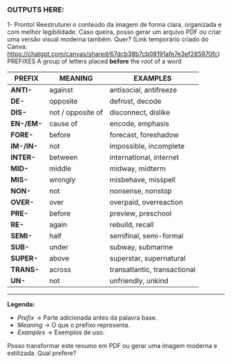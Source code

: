 ### OUTPUTS HERE:
1- Pronto! Reestruturei o conteúdo da imagem de forma clara, organizada e com melhor legibilidade. Caso queira, posso gerar um arquivo PDF ou criar uma versão visual moderna também. Quer?
(Link temporário criado do Canva: https://chatgpt.com/canvas/shared/67dcb38b7cb08191afe7e3ef285970fc)
PREFIXES
A group of letters placed **before** the root of a word

| PREFIX   | MEANING            | EXAMPLES                      |
|---------|---------------------|-------------------------------|
| **ANTI-**  | against              | antisocial, antifreeze         |
| **DE-**    | opposite             | defrost, decode                |
| **DIS-**   | not / opposite of    | disconnect, dislike            |
| **EN-/EM-**| cause of             | encode, emphasis               |
| **FORE-**  | before               | forecast, foreshadow           |
| **IM-/IN-**| not                  | impossible, incomplete         |
| **INTER-** | between              | international, internet        |
| **MID-**   | middle               | midway, midterm                |
| **MIS-**   | wrongly              | misbehave, misspell            |
| **NON-**   | not                  | nonsense, nonstop              |
| **OVER-**  | over                 | overpaid, overreaction         |
| **PRE-**   | before               | preview, preschool             |
| **RE-**    | again                | rebuild, recall                |
| **SEMI-**  | half                 | semifinal, semi-formal         |
| **SUB-**   | under                | subway, submarine              |
| **SUPER-** | above                | superstar, supernatural        |
| **TRANS-** | across               | transatlantic, transactional   |
| **UN-**    | not                  | unfriendly, unkind             |

---
**Legenda:**
- *Prefix* → Parte adicionada antes da palavra base.
- *Meaning* → O que o prefixo representa.
- *Examples* → Exemplos de uso.

Posso transformar este resumo em PDF ou gerar uma imagem moderna e estilizada. Qual prefere?


